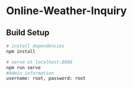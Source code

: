 #  Online-Weather-Inquiry

## Build Setup

``` bash
# install dependencies
npm install

# serve at localhost:8080
npm run serve
#Admin information
username: root, password: root
```


